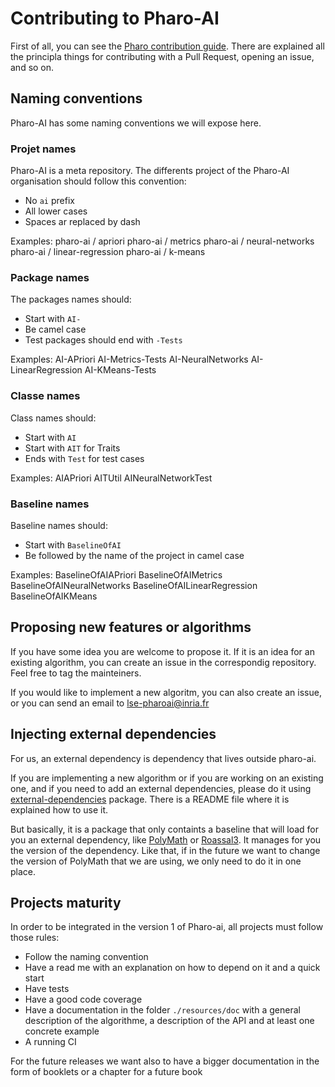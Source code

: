 # Contributing to Pharo-AI

First of all, you can see the [Pharo contribution guide](https://github.com/pharo-project/pharo/blob/Pharo11/CONTRIBUTING.md). There are explained all the principla things for contributing with a Pull Request, opening an issue, and so on.

## Naming conventions 

Pharo-AI has some naming conventions we will expose here. 

### Projet names

Pharo-AI is a meta repository. The differents project of the Pharo-AI organisation should follow this convention:
- No `ai` prefix
- All lower cases
- Spaces ar replaced by dash

Examples:
pharo-ai / apriori
pharo-ai / metrics
pharo-ai / neural-networks
pharo-ai / linear-regression
pharo-ai / k-means

### Package names

The packages names should:
- Start with `AI-`
- Be camel case
- Test packages should end with `-Tests`

Examples:
AI-APriori
AI-Metrics-Tests
AI-NeuralNetworks
AI-LinearRegression
AI-KMeans-Tests

### Classe names

Class names should:
- Start with `AI`
- Start with `AIT` for Traits
- Ends with `Test` for test cases

Examples:
AIAPriori
AITUtil
AINeuralNetworkTest

### Baseline names 

Baseline names should:
- Start with `BaselineOfAI`
- Be followed by the name of the project in camel case

Examples:
BaselineOfAIAPriori
BaselineOfAIMetrics
BaselineOfAINeuralNetworks
BaselineOfAILinearRegression
BaselineOfAIKMeans 

## Proposing new features or algorithms

If you have some idea you are welcome to propose it. If it is an idea for an existing algorithm, you can create an issue in the correspondig repository. Feel free to tag the mainteiners.

If you would like to implement a new algoritm, you can also create an issue, or you can send an email to lse-pharoai@inria.fr

## Injecting external dependencies

For us, an external dependency is dependency that lives outside pharo-ai.

If you are implementing a new algorithm or if you are working on an existing one, and if you need to add an external dependencies, please do it using [external-dependencies](https://github.com/pharo-ai/external-dependencies) package. There is a README file where it is explained how to use it.

But basically, it is a package that only containts a baseline that will load for you an external dependency, like [PolyMath](https://github.com/PolyMathOrg/PolyMath) or [Roassal3](https://github.com/ObjectProfile/Roassal3). It manages for you the version of the dependency. Like that, if in the future we want to change the version of PolyMath that we are using, we only need to do it in one place.

## Projects maturity

In order to be integrated in the version 1 of Pharo-ai, all projects must follow those rules:
- Follow the naming convention
- Have a read me with an explanation on how to depend on it and a quick start
- Have tests
- Have a good code coverage
- Have a documentation in the folder `./resources/doc` with a general description of the algorithme, a description of the API and at least one concrete example
- A running CI

For the future releases we want also to have a bigger documentation in the form of booklets or a chapter for a future book
